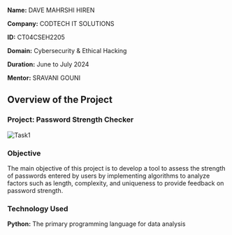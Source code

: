 **Name:** DAVE MAHRSHI HIREN

**Company:** CODTECH IT SOLUTIONS

**ID:** CT04CSEH2205

**Domain:** Cybersecurity & Ethical Hacking

**Duration:** June to July 2024

**Mentor:** SRAVANI GOUNI

## Overview of the Project

### Project: Password Strength Checker
![Task1](https://github.com/user-attachments/assets/218c984c-22ba-4092-a930-0295eed28c96)


### Objective
The main objective of this project is to develop a tool to assess the strength of passwords entered by users by implementing algorithms to analyze factors such as length, complexity, and uniqueness to provide feedback on password strength.

### Technology Used
**Python:** The primary programming language for data analysis
